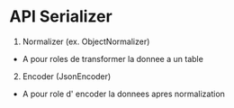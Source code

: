 # API Serializer 



1. Normalizer (ex. ObjectNormalizer)
- A pour roles de transformer la donnee a un table

2. Encoder (JsonEncoder)
- A pour role d' encoder la donnees apres normalization
